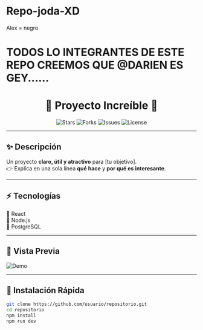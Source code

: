 # Repo-joda-XD
Alex = negro
# TODOS LO INTEGRANTES DE ESTE REPO CREEMOS QUE @DARIEN ES GEY......

<h1 align="center">🚀 Proyecto Increíble 🚀</h1>

<p align="center">
  <img src="https://img.shields.io/github/stars/usuario/repositorio?style=social" alt="Stars">
  <img src="https://img.shields.io/github/forks/usuario/repositorio?style=social" alt="Forks">
  <img src="https://img.shields.io/github/issues/usuario/repositorio" alt="Issues">
  <img src="https://img.shields.io/github/license/usuario/repositorio" alt="License">
</p>

---

## ✨ Descripción
Un proyecto **claro, útil y atractivo** para [tu objetivo].  
👉 Explica en una sola línea **qué hace** y **por qué es interesante**.  

---

## ⚡ Tecnologías
🔹 React  
🔹 Node.js  
🔹 PostgreSQL  

---

## 📸 Vista Previa
![Demo](https://via.placeholder.com/800x400)

---

## 🚀 Instalación Rápida
```bash
git clone https://github.com/usuario/repositorio.git
cd repositorio
npm install
npm run dev
